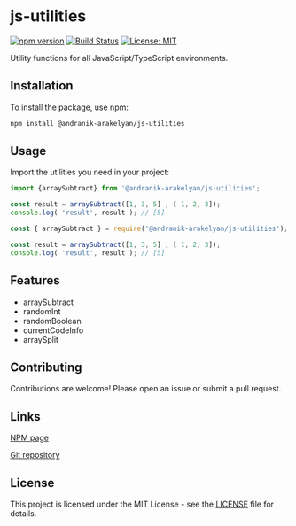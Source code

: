 # js-utilities

[![npm version](https://badge.fury.io/js/js-utilities.svg)](https://badge.fury.io/js/js-utilities)
[![Build Status](https://travis-ci.com/andranik-a/js-utilities.svg?branch=main)](https://travis-ci.com/andranik-a/js-utilities)
[![License: MIT](https://img.shields.io/badge/License-MIT-yellow.svg)](https://opensource.org/licenses/MIT)

Utility functions for all JavaScript/TypeScript environments.

## Installation
To install the package, use npm:
```sh
npm install @andranik-arakelyan/js-utilities
```

## Usage
Import the utilities you need in your project:
```ts
import {arraySubtract} from '@andranik-arakelyan/js-utilities';

const result = arraySubtract([1, 3, 5] , [ 1, 2, 3]);
console.log( 'result', result ); // [5]
```

```js
const { arraySubtract } = require('@andranik-arakelyan/js-utilities');

const result = arraySubtract([1, 3, 5] , [ 1, 2, 3]);
console.log( 'result', result ); // [5]
```


## Features
- arraySubtract
- randomInt
- randomBoolean
- currentCodeInfo
- arraySplit

## Contributing
Contributions are welcome! Please open an issue or submit a pull request.

## Links
[NPM page](https://www.npmjs.com/package/@andranik-arakelyan/js-utilities)

[Git repository](https://github.com/andranikarakelyan/js-utilities)

## License
This project is licensed under the MIT License - see the [LICENSE](LICENSE) file for details.
